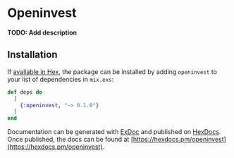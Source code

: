 # Openinvest

**TODO: Add description**

## Installation

If [available in Hex](https://hex.pm/docs/publish), the package can be installed
by adding `openinvest` to your list of dependencies in `mix.exs`:

```elixir
def deps do
  [
    {:openinvest, "~> 0.1.0"}
  ]
end
```

Documentation can be generated with [ExDoc](https://github.com/elixir-lang/ex_doc)
and published on [HexDocs](https://hexdocs.pm). Once published, the docs can
be found at [https://hexdocs.pm/openinvest](https://hexdocs.pm/openinvest).

